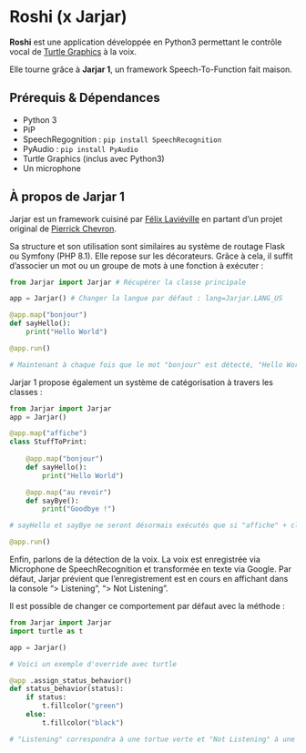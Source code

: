 # Roshi (x Jarjar)

**Roshi** est une application développée en Python3 permettant le contrôle vocal de [Turtle Graphics](https://docs.python.org/fr/3/library/turtle.html) à la voix. 

Elle tourne grâce à **Jarjar 1**, un framework Speech-To-Function fait maison.

## Prérequis & Dépendances

- Python 3
- PiP
- SpeechRegognition : `pip install SpeechRecognition`
- PyAudio : `pip install PyAudio`
- Turtle Graphics (inclus avec Python3)
- Un microphone

## À propos de Jarjar 1

Jarjar est un framework cuisiné par [Félix Laviéville](https://github.com/TuberculeP) en partant d’un projet original de [Pierrick Chevron](https://www.linkedin.com/in/pierrick-chevron-42b05810b/).

Sa structure et son utilisation sont similaires au système de routage Flask ou Symfony (PHP 8.1). Elle repose sur les décorateurs. Grâce à cela, il suffit d’associer un mot ou un groupe de mots à une fonction à exécuter :

```python
from Jarjar import Jarjar # Récupérer la classe principale

app = Jarjar() # Changer la langue par défaut : lang=Jarjar.LANG_US

@app.map("bonjour")
def sayHello():
	print("Hello World")

@app.run()

# Maintenant à chaque fois que le mot "bonjour" est détecté, "Hello World" est affiché
```

Jarjar 1 propose également un système de catégorisation à travers les classes :

```python
from Jarjar import Jarjar
app = Jarjar()

@app.map("affiche")
class StuffToPrint:
	
	@app.map("bonjour")
	def sayHello():
		print("Hello World")

	@app.map("au revoir")
	def sayBye():
		print("Goodbye !")

# sayHello et sayBye ne seront désormais exécutés que si "affiche" + clé est prononcé

@app.run()
```

Enfin, parlons de la détection de la voix. La voix est enregistrée via Microphone de SpeechRecognition et transformée en texte via Google. Par défaut, Jarjar prévient que l’enregistrement est en cours en affichant dans la console “> Listening”, “> Not Listening”.

Il est possible de changer ce comportement par défaut avec la méthode :

```python
from Jarjar import Jarjar
import turtle as t

app = Jarjar() 

# Voici un exemple d'override avec turtle

@app .assign_status_behavior()
def status_behavior(status):
    if status:
        t.fillcolor("green")
    else:
        t.fillcolor("black")

# "Listening" correspondra à une tortue verte et "Not Listening" à une tortue noire
```
